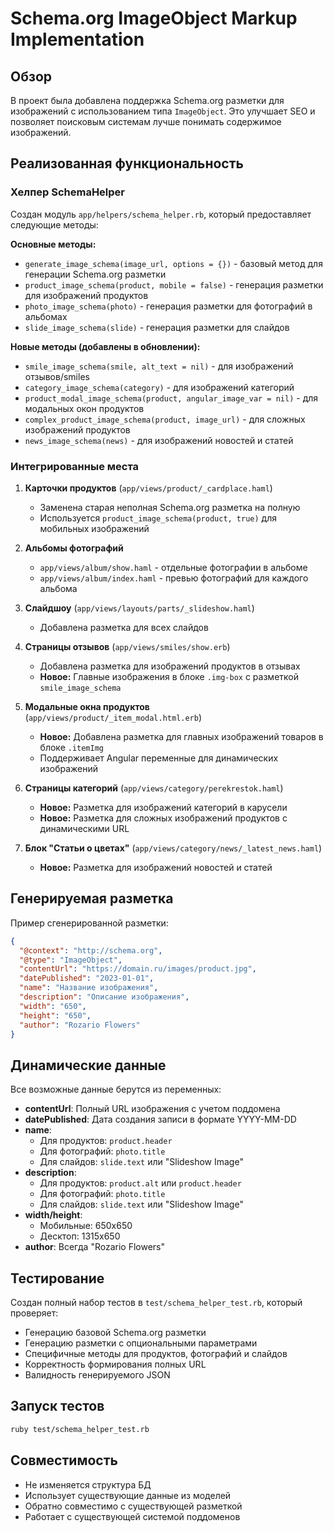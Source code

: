 # Schema.org ImageObject Markup Implementation

## Обзор

В проект была добавлена поддержка Schema.org разметки для изображений с использованием типа `ImageObject`. Это улучшает SEO и позволяет поисковым системам лучше понимать содержимое изображений.

## Реализованная функциональность

### Хелпер SchemaHelper

Создан модуль `app/helpers/schema_helper.rb`, который предоставляет следующие методы:

**Основные методы:**
- `generate_image_schema(image_url, options = {})` - базовый метод для генерации Schema.org разметки
- `product_image_schema(product, mobile = false)` - генерация разметки для изображений продуктов
- `photo_image_schema(photo)` - генерация разметки для фотографий в альбомах
- `slide_image_schema(slide)` - генерация разметки для слайдов

**Новые методы (добавлены в обновлении):**
- `smile_image_schema(smile, alt_text = nil)` - для изображений отзывов/smiles
- `category_image_schema(category)` - для изображений категорий
- `product_modal_image_schema(product, angular_image_var = nil)` - для модальных окон продуктов
- `complex_product_image_schema(product, image_url)` - для сложных изображений продуктов
- `news_image_schema(news)` - для изображений новостей и статей

### Интегрированные места

1. **Карточки продуктов** (`app/views/product/_cardplace.haml`)
   - Заменена старая неполная Schema.org разметка на полную
   - Используется `product_image_schema(product, true)` для мобильных изображений

2. **Альбомы фотографий**
   - `app/views/album/show.haml` - отдельные фотографии в альбоме
   - `app/views/album/index.haml` - превью фотографий для каждого альбома

3. **Слайдшоу** (`app/views/layouts/parts/_slideshow.haml`)
   - Добавлена разметка для всех слайдов

4. **Страницы отзывов** (`app/views/smiles/show.erb`)
   - Добавлена разметка для изображений продуктов в отзывах
   - **Новое:** Главные изображения в блоке `.img-box` с разметкой `smile_image_schema`

5. **Модальные окна продуктов** (`app/views/product/_item_modal.html.erb`)
   - **Новое:** Добавлена разметка для главных изображений товаров в блоке `.itemImg`
   - Поддерживает Angular переменные для динамических изображений

6. **Страницы категорий** (`app/views/category/perekrestok.haml`)
   - **Новое:** Разметка для изображений категорий в карусели
   - **Новое:** Разметка для сложных изображений продуктов с динамическими URL

7. **Блок "Статьи о цветах"** (`app/views/category/news/_latest_news.haml`)
   - **Новое:** Разметка для изображений новостей и статей

## Генерируемая разметка

Пример сгенерированной разметки:

```json
{
  "@context": "http://schema.org",
  "@type": "ImageObject",
  "contentUrl": "https://domain.ru/images/product.jpg",
  "datePublished": "2023-01-01",
  "name": "Название изображения",
  "description": "Описание изображения",
  "width": "650",
  "height": "650",
  "author": "Rozario Flowers"
}
```

## Динамические данные

Все возможные данные берутся из переменных:

- **contentUrl**: Полный URL изображения с учетом поддомена
- **datePublished**: Дата создания записи в формате YYYY-MM-DD
- **name**: 
  - Для продуктов: `product.header`
  - Для фотографий: `photo.title`
  - Для слайдов: `slide.text` или "Slideshow Image"
- **description**:
  - Для продуктов: `product.alt` или `product.header`
  - Для фотографий: `photo.title`
  - Для слайдов: `slide.text` или "Slideshow Image"
- **width/height**: 
  - Мобильные: 650x650
  - Десктоп: 1315x650
- **author**: Всегда "Rozario Flowers"

## Тестирование

Создан полный набор тестов в `test/schema_helper_test.rb`, который проверяет:

- Генерацию базовой Schema.org разметки
- Генерацию разметки с опциональными параметрами
- Специфичные методы для продуктов, фотографий и слайдов
- Корректность формирования полных URL
- Валидность генерируемого JSON

## Запуск тестов

```bash
ruby test/schema_helper_test.rb
```

## Совместимость

- Не изменяется структура БД
- Использует существующие данные из моделей
- Обратно совместимо с существующей разметкой
- Работает с существующей системой поддоменов
